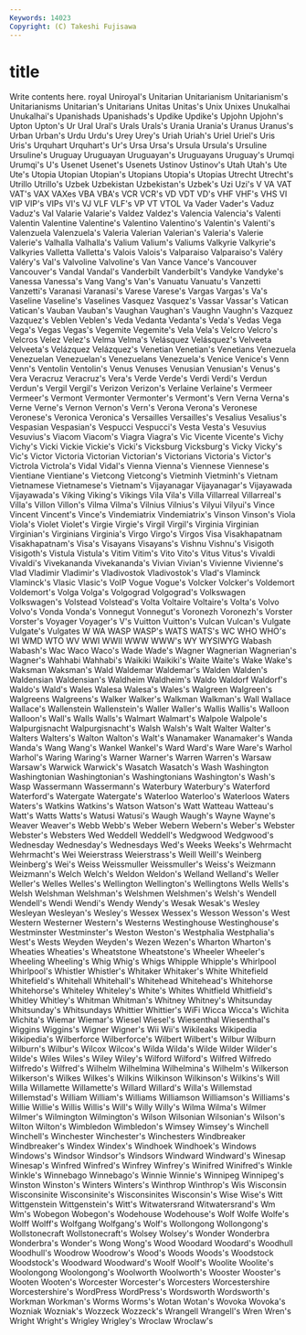 ```yaml
---
Keywords: 14023 
Copyright: (C) Takeshi Fujisawa
---
```


# title

Write contents here.
royal Uniroyal's Unitarian Unitarianism
Unitarianism's Unitarianisms Unitarian's Unitarians Unitas Unitas's Unix Unixes Unukalhai Unukalhai's
Upanishads Upanishads's Updike Updike's Upjohn Upjohn's Upton Upton's Ur Ural
Ural's Urals Urals's Urania Urania's Uranus Uranus's Urban Urban's Urdu
Urdu's Urey Urey's Uriah Uriah's Uriel Uriel's Uris Uris's Urquhart
Urquhart's Ur's Ursa Ursa's Ursula Ursula's Ursuline Ursuline's Uruguay Uruguayan
Uruguayan's Uruguayans Uruguay's Urumqi Urumqi's U's Usenet Usenet's Usenets Ustinov
Ustinov's Utah Utah's Ute Ute's Utopia Utopian Utopian's Utopians Utopia's
Utopias Utrecht Utrecht's Utrillo Utrillo's Uzbek Uzbekistan Uzbekistan's Uzbek's Uzi
Uzi's V VA VAT VAT's VAX VAXes VBA VBA's VCR
VCR's VD VDT VD's VHF VHF's VHS VI VIP VIP's
VIPs VI's VJ VLF VLF's VP VT VTOL Va Vader
Vader's Vaduz Vaduz's Val Valarie Valarie's Valdez Valdez's Valencia Valencia's
Valenti Valentin Valentine Valentine's Valentino Valentino's Valentin's Valenti's Valenzuela Valenzuela's
Valeria Valerian Valerian's Valeria's Valerie Valerie's Valhalla Valhalla's Valium Valium's
Valiums Valkyrie Valkyrie's Valkyries Valletta Valletta's Valois Valois's Valparaiso Valparaiso's
Valéry Valéry's Val's Valvoline Valvoline's Van Vance Vance's Vancouver Vancouver's
Vandal Vandal's Vanderbilt Vanderbilt's Vandyke Vandyke's Vanessa Vanessa's Vang Vang's
Van's Vanuatu Vanuatu's Vanzetti Vanzetti's Varanasi Varanasi's Varese Varese's Vargas
Vargas's Va's Vaseline Vaseline's Vaselines Vasquez Vasquez's Vassar Vassar's Vatican
Vatican's Vauban Vauban's Vaughan Vaughan's Vaughn Vaughn's Vazquez Vazquez's Veblen
Veblen's Veda Vedanta Vedanta's Veda's Vedas Vega Vega's Vegas Vegas's
Vegemite Vegemite's Vela Vela's Velcro Velcro's Velcros Velez Velez's Velma
Velma's Velásquez Velásquez's Velveeta Velveeta's Velázquez Velázquez's Venetian Venetian's Venetians
Venezuela Venezuelan Venezuelan's Venezuelans Venezuela's Venice Venice's Venn Venn's Ventolin
Ventolin's Venus Venuses Venusian Venusian's Venus's Vera Veracruz Veracruz's Vera's
Verde Verde's Verdi Verdi's Verdun Verdun's Vergil Vergil's Verizon Verizon's
Verlaine Verlaine's Vermeer Vermeer's Vermont Vermonter Vermonter's Vermont's Vern Verna
Verna's Verne Verne's Vernon Vernon's Vern's Verona Verona's Veronese Veronese's
Veronica Veronica's Versailles Versailles's Vesalius Vesalius's Vespasian Vespasian's Vespucci Vespucci's
Vesta Vesta's Vesuvius Vesuvius's Viacom Viacom's Viagra Viagra's Vic Vicente
Vicente's Vichy Vichy's Vicki Vickie Vickie's Vicki's Vicksburg Vicksburg's Vicky
Vicky's Vic's Victor Victoria Victorian Victorian's Victorians Victoria's Victor's Victrola
Victrola's Vidal Vidal's Vienna Vienna's Viennese Viennese's Vientiane Vientiane's Vietcong
Vietcong's Vietminh Vietminh's Vietnam Vietnamese Vietnamese's Vietnam's Vijayanagar Vijayanagar's Vijayawada
Vijayawada's Viking Viking's Vikings Vila Vila's Villa Villarreal Villarreal's Villa's
Villon Villon's Vilma Vilma's Vilnius Vilnius's Vilyui Vilyui's Vince Vincent
Vincent's Vince's Vindemiatrix Vindemiatrix's Vinson Vinson's Viola Viola's Violet Violet's
Virgie Virgie's Virgil Virgil's Virginia Virginian Virginian's Virginians Virginia's Virgo
Virgo's Virgos Visa Visakhapatnam Visakhapatnam's Visa's Visayans Visayans's Vishnu Vishnu's
Visigoth Visigoth's Vistula Vistula's Vitim Vitim's Vito Vito's Vitus Vitus's
Vivaldi Vivaldi's Vivekananda Vivekananda's Vivian Vivian's Vivienne Vivienne's Vlad Vladimir
Vladimir's Vladivostok Vladivostok's Vlad's Vlaminck Vlaminck's Vlasic Vlasic's VoIP Vogue
Vogue's Volcker Volcker's Voldemort Voldemort's Volga Volga's Volgograd Volgograd's Volkswagen
Volkswagen's Volstead Volstead's Volta Voltaire Voltaire's Volta's Volvo Volvo's Vonda
Vonda's Vonnegut Vonnegut's Voronezh Voronezh's Vorster Vorster's Voyager Voyager's V's
Vuitton Vuitton's Vulcan Vulcan's Vulgate Vulgate's Vulgates W WA WASP
WASP's WATS WATS's WC WHO WHO's WI WMD WTO WV
WWI WWII WWW WWW's WY WYSIWYG Wabash Wabash's Wac Waco
Waco's Wade Wade's Wagner Wagnerian Wagnerian's Wagner's Wahhabi Wahhabi's Waikiki
Waikiki's Waite Waite's Wake Wake's Waksman Waksman's Wald Waldemar Waldemar's
Walden Walden's Waldensian Waldensian's Waldheim Waldheim's Waldo Waldorf Waldorf's Waldo's
Wald's Wales Walesa Walesa's Wales's Walgreen Walgreen's Walgreens Walgreens's Walker
Walker's Walkman Walkman's Wall Wallace Wallace's Wallenstein Wallenstein's Waller Waller's
Wallis Wallis's Walloon Walloon's Wall's Walls Walls's Walmart Walmart's Walpole
Walpole's Walpurgisnacht Walpurgisnacht's Walsh Walsh's Walt Walter Walter's Walters Walters's
Walton Walton's Walt's Wanamaker Wanamaker's Wanda Wanda's Wang Wang's Wankel
Wankel's Ward Ward's Ware Ware's Warhol Warhol's Waring Waring's Warner
Warner's Warren Warren's Warsaw Warsaw's Warwick Warwick's Wasatch Wasatch's Wash
Washington Washingtonian Washingtonian's Washingtonians Washington's Wash's Wasp Wassermann Wassermann's Waterbury
Waterbury's Waterford Waterford's Watergate Watergate's Waterloo Waterloo's Waterloos Waters Waters's
Watkins Watkins's Watson Watson's Watt Watteau Watteau's Watt's Watts Watts's
Watusi Watusi's Waugh Waugh's Wayne Wayne's Weaver Weaver's Webb Webb's
Weber Webern Webern's Weber's Webster Webster's Websters Wed Weddell Weddell's
Wedgwood Wedgwood's Wednesday Wednesday's Wednesdays Wed's Weeks Weeks's Wehrmacht Wehrmacht's
Wei Weierstrass Weierstrass's Weill Weill's Weinberg Weinberg's Wei's Weiss Weissmuller
Weissmuller's Weiss's Weizmann Weizmann's Welch Welch's Weldon Weldon's Welland Welland's
Weller Weller's Welles Welles's Wellington Wellington's Wellingtons Wells Wells's Welsh
Welshman Welshman's Welshmen Welshmen's Welsh's Wendell Wendell's Wendi Wendi's Wendy
Wendy's Wesak Wesak's Wesley Wesleyan Wesleyan's Wesley's Wessex Wessex's Wesson
Wesson's West Western Westerner Western's Westerns Westinghouse Westinghouse's Westminster Westminster's
Weston Weston's Westphalia Westphalia's West's Wests Weyden Weyden's Wezen Wezen's
Wharton Wharton's Wheaties Wheaties's Wheatstone Wheatstone's Wheeler Wheeler's Wheeling Wheeling's
Whig Whig's Whigs Whipple Whipple's Whirlpool Whirlpool's Whistler Whistler's Whitaker
Whitaker's White Whitefield Whitefield's Whitehall Whitehall's Whitehead Whitehead's Whitehorse Whitehorse's
Whiteley Whiteley's White's Whites Whitfield Whitfield's Whitley Whitley's Whitman Whitman's
Whitney Whitney's Whitsunday Whitsunday's Whitsundays Whittier Whittier's WiFi Wicca Wicca's
Wichita Wichita's Wiemar Wiemar's Wiesel Wiesel's Wiesenthal Wiesenthal's Wiggins Wiggins's
Wigner Wigner's Wii Wii's Wikileaks Wikipedia Wikipedia's Wilberforce Wilberforce's Wilbert
Wilbert's Wilbur Wilburn Wilburn's Wilbur's Wilcox Wilcox's Wilda Wilda's Wilde
Wilder Wilder's Wilde's Wiles Wiles's Wiley Wiley's Wilford Wilford's Wilfred
Wilfredo Wilfredo's Wilfred's Wilhelm Wilhelmina Wilhelmina's Wilhelm's Wilkerson Wilkerson's Wilkes
Wilkes's Wilkins Wilkinson Wilkinson's Wilkins's Will Willa Willamette Willamette's Willard
Willard's Willa's Willemstad Willemstad's William William's Williams Williamson Williamson's Williams's
Willie Willie's Willis Willis's Will's Willy Willy's Wilma Wilma's Wilmer
Wilmer's Wilmington Wilmington's Wilson Wilsonian Wilsonian's Wilson's Wilton Wilton's Wimbledon
Wimbledon's Wimsey Wimsey's Winchell Winchell's Winchester Winchester's Winchesters Windbreaker Windbreaker's
Windex Windex's Windhoek Windhoek's Windows Windows's Windsor Windsor's Windsors Windward
Windward's Winesap Winesap's Winfred Winfred's Winfrey Winfrey's Winifred Winifred's Winkle
Winkle's Winnebago Winnebago's Winnie Winnie's Winnipeg Winnipeg's Winston Winston's Winters
Winters's Winthrop Winthrop's Wis Wisconsin Wisconsinite Wisconsinite's Wisconsinites Wisconsin's Wise
Wise's Witt Wittgenstein Wittgenstein's Witt's Witwatersrand Witwatersrand's Wm Wm's Wobegon
Wobegon's Wodehouse Wodehouse's Wolf Wolfe Wolfe's Wolff Wolff's Wolfgang Wolfgang's
Wolf's Wollongong Wollongong's Wollstonecraft Wollstonecraft's Wolsey Wolsey's Wonder Wonderbra Wonderbra's
Wonder's Wong Wong's Wood Woodard Woodard's Woodhull Woodhull's Woodrow Woodrow's
Wood's Woods Woods's Woodstock Woodstock's Woodward Woodward's Woolf Woolf's Woolite
Woolite's Woolongong Woolongong's Woolworth Woolworth's Wooster Wooster's Wooten Wooten's Worcester
Worcester's Worcesters Worcestershire Worcestershire's WordPress WordPress's Wordsworth Wordsworth's Workman Workman's
Worms Worms's Wotan Wotan's Wovoka Wovoka's Wozniak Wozniak's Wozzeck Wozzeck's
Wrangell Wrangell's Wren Wren's Wright Wright's Wrigley Wrigley's Wroclaw Wroclaw's
